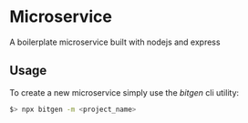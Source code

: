 # Microservice

A boilerplate microservice built with nodejs and express

## Usage
To create a new microservice simply use the _bitgen_ cli utility:
```sh
$> npx bitgen -m <project_name>
```
